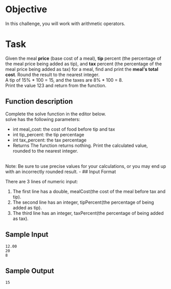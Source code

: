 # Objective
In this challenge, you will work with arithmetic operators. 
# Task
Given the meal **price** (base cost of a meal), 
**tip** percent (the percentage of the meal price being added as tip), 
and **tax** percent (the percentage of the meal price being added as tax) for a meal, 
find and print the **meal's total cost**. 
Round the result to the nearest integer.
<br>A tip of 15% * 100 = 15, and the taxes are 8% * 100 = 8. 
<br>Print the value 123 and return from the function.
## Function description
Complete the solve function in the editor below.
<br>
solve has the following parameters:
<br>
- int meal_cost: the cost of food before tip and tax
- int tip_percent: the tip percentage
- int tax_percent: the tax percentage
- Returns The function returns nothing. Print the calculated value, rounded to the nearest integer.
<br>
Note: Be sure to use precise values for your calculations, or you may end up with an incorrectly rounded result.
- 
## Input Format

There are 3 lines of numeric input:
1. The first line has a double,  mealCost(the cost of the meal before tax and tip).
2. The second line has an integer,  tipPercent(the percentage of  being added as tip).
3. The third line has an integer,  taxPercent(the percentage of  being added as tax).

## Sample Input
```
12.00
20
8
```
## Sample Output

```
15
```